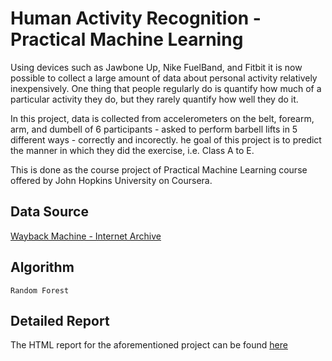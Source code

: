 # Human Activity Recognition - Practical Machine Learning
Using devices such as Jawbone Up, Nike FuelBand, and Fitbit it is now possible to collect a large amount of data about personal activity relatively inexpensively. One thing that people regularly do is quantify how much of a particular activity they do, but they rarely quantify how well they do it.

In this project, data is collected from accelerometers on the belt, forearm, arm, and dumbell of 6 participants - asked to perform barbell lifts in 5 different ways - correctly and incorectly. he goal of this project is to predict the manner in which they did the exercise, i.e. Class A to E.

This is done as the course project of Practical Machine Learning course offered by John Hopkins University on Coursera.
 
## Data Source
[Wayback Machine - Internet Archive](http://web.archive.org/web/20161224072740/http:/groupware.les.inf.puc-rio.br/har "Wayback Machine - Internet Archive")

## Algorithm
`Random Forest`

## Detailed Report
The HTML report for the aforementioned project can be found [here](https://saswatdavid.github.io/Human-Activity-Recognition-Practical-Machine-Learning/ "Human Activity Recognition - Practical Machine Learning")